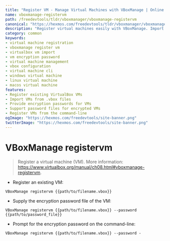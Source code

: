 ```yaml
---
title: "Register VM - Manage Virtual Machines with VBoxManage | Online Free DevTools by Hexmos"
name: vboxmanage-registervm
path: /freedevtools/tldr/vboxmanager/vboxmanage-registervm
canonical: "https://hexmos.com/freedevtools/tldr/vboxmanager/vboxmanage-registervm/"
description: "Register virtual machines easily with VBoxManage. Import and manage existing VMs with encryption password support. Free online tool, no registration required."
category: common
keywords:
- virtual machine registration
- vboxmanage register vm
- virtualbox vm import
- vm encryption password
- virtual machine management
- vbox configuration
- virtual machine cli
- windows virtual machine
- linux virtual machine
- macos virtual machine
features:
- Register existing VirtualBox VMs
- Import VMs from .vbox files
- Provide encryption passwords for VMs
- Support password files for encrypted VMs
- Register VMs from the command-line
ogImage: "https://hexmos.com/freedevtools/site-banner.png"
twitterImage: "https://hexmos.com/freedevtools/site-banner.png"
---
```


# VBoxManage registervm

> Register a virtual machine (VM).
> More information: <https://www.virtualbox.org/manual/ch08.html#vboxmanage-registervm>.

- Register an existing VM:

`VBoxManage registervm {{path/to/filename.vbox}}`

- Supply the encryption password file of the VM:

`VBoxManage registervm {{path/to/filename.vbox}} --password {{path/to/password_file}}`

- Prompt for the encryption password on the command-line:

`VBoxManage registervm {{path/to/filename.vbox}} --password -`
